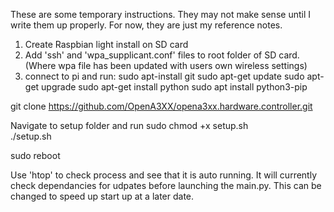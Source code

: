 These are some temporary instructions. They may not make sense until I write them up properly.
For now, they are just my reference notes.

1) Create Raspbian light install on SD card
2) Add 'ssh' and 'wpa_supplicant.conf' files to root folder of SD card.
    (Where wpa file has been updated with users own wireless settings)
3) connect to pi and run:
sudo apt-install git
sudo apt-get update
sudo apt-get upgrade
sudo apt-get install python
sudo apt install python3-pip

git clone https://github.com/OpenA3XX/opena3xx.hardware.controller.git

Navigate to setup folder and run
sudo chmod +x setup.sh  
./setup.sh

sudo reboot

Use 'htop' to check process and see that it is auto running.
It will currently check dependancies for udpates before launching the main.py.
This can be changed to speed up start up at a later date.
